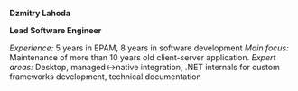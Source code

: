 **Dzmitry Lahoda**

**Lead Software Engineer**


*Experience:* 5 years in EPAM, 8 years in software development
*Main focus:*  Maintenance of more than 10 years old client-server application.
*Expert areas:* Desktop, managed<->native integration, .NET internals for custom frameworks development, technical documentation
